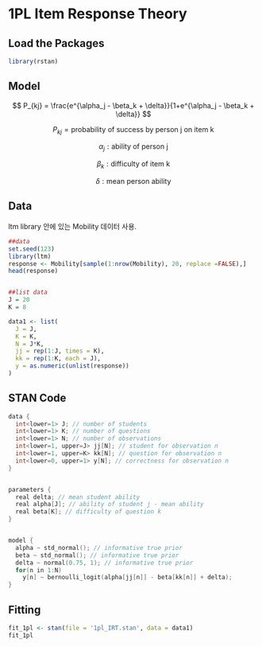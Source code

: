 # 1PL Item Response Theory

## Load the Packages

```R
library(rstan)
```



## Model

$$
P_{kj} = \frac{e^{\alpha_j - \beta_k + \delta}}{1+e^{\alpha_j - \beta_k + \delta}}
$$

$$
P_{kj} = \text{probability of success by person j on item k}
$$

$$
\alpha_j:\text{ability of person j}
$$

$$
\beta_k : \text{difficulty of item k}
$$

$$
\delta:\text{mean person ability}
$$

## Data

ltm library 안에 있는 Mobility 데이터 사용.

```R
##data
set.seed(123)
library(ltm)
response <- Mobility[sample(1:nrow(Mobility), 20, replace =FALSE),]
head(response)


##list data
J = 20
K = 8

data1 <- list(
  J = J,
  K = K,
  N = J*K,
  jj = rep(1:J, times = K),
  kk = rep(1:K, each = J),
  y = as.numeric(unlist(response))
)
```



## STAN Code

```c++
data {
  int<lower=1> J; // number of students
  int<lower=1> K; // number of questions
  int<lower=1> N; // number of observations
  int<lower=1, upper=J> jj[N]; // student for observation n
  int<lower=1, upper=K> kk[N]; // question for observation n
  int<lower=0, upper=1> y[N]; // correctness for observation n
}


parameters {
  real delta; // mean student ability
  real alpha[J]; // ability of student j - mean ability
  real beta[K]; // difficulty of question k
}


model {
  alpha ~ std_normal(); // informative true prior
  beta ~ std_normal(); // informative true prior
  delta ~ normal(0.75, 1); // informative true prior
  for(n in 1:N)
    y[n] ~ bernoulli_logit(alpha[jj[n]] - beta[kk[n]] + delta);
}
```



## Fitting

```R
fit_1pl <- stan(file = '1pl_IRT.stan', data = data1)
fit_1pl
```
